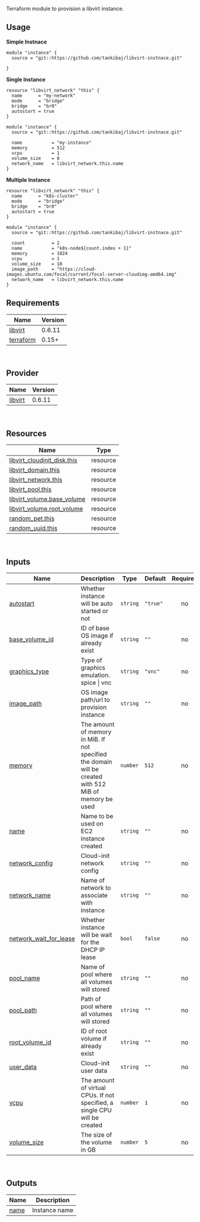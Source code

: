 Terraform module to provision a libvirt instance.



## Usage

**Simple Instnace**

```hcl
module "instance" {
  source = "git::https://github.com/tankibaj/libvirt-instnace.git"

}
```



**Single Instance**

```hcl
resource "libvirt_network" "this" {
  name      = "my-network"
  mode      = "bridge"
  bridge    = "br0"
  autostart = true
}

module "instance" {
  source = "git::https://github.com/tankibaj/libvirt-instnace.git"

  name           = "my-instance"
  memory         = 512
  vcpu           = 1
  volume_size    = 8
  network_name   = libvirt_network.this.name
}
```



**Multiple  Instance**

```hcl
resource "libvirt_network" "this" {
  name      = "k8s-cluster"
  mode      = "bridge"
  bridge    = "br0"
  autostart = true
}

module "instance" {
  source = "git::https://github.com/tankibaj/libvirt-instnace.git"

  count          = 2
  name           = "k8s-node${count.index + 1}"
  memory         = 1024
  vcpu           = 1
  volume_size    = 10
  image_path     = "https://cloud-images.ubuntu.com/focal/current/focal-server-cloudimg-amd64.img"
  network_name   = libvirt_network.this.name
}
```




## Requirements

| Name | Version |
|------|---------|
| [libvirt](https://github.com/dmacvicar/terraform-provider-libvirt) | 0.6.11 |
| [terraform](https://www.terraform.io/downloads.html) | 0.15+ |

<br>

## Provider

| Name | Version |
|------|---------|
| [libvirt](https://github.com/dmacvicar/terraform-provider-libvirt) | 0.6.11 |

<br>

## Resources

| Name | Type |
|------|------|
| [libvirt_cloudinit_disk.this](https://registry.terraform.io/providers/dmacvicar/libvirt/latest/docs/resources/cloudinit) | resource |
| [libvirt_domain.this](https://registry.terraform.io/providers/dmacvicar/libvirt/latest/docs/resources/domain) | resource |
| [libvirt_network.this](https://registry.terraform.io/providers/dmacvicar/libvirt/latest/docs/resources/network) | resource |
| [libvirt_pool.this](https://registry.terraform.io/providers/dmacvicar/libvirt/latest/docs/resources/pool) | resource |
| [libvirt_volume.base_volume](https://registry.terraform.io/providers/dmacvicar/libvirt/latest/docs/resources/volume) | resource |
| [libvirt_volume.root_volume](https://registry.terraform.io/providers/dmacvicar/libvirt/latest/docs/resources/volume) | resource |
| [random_pet.this](https://registry.terraform.io/providers/hashicorp/random/latest/docs/resources/pet) | resource |
| [random_uuid.this](https://registry.terraform.io/providers/hashicorp/random/latest/docs/resources/uuid) | resource |

<br>

## Inputs

| Name | Description | Type | Default | Required |
|------|-------------|------|---------|:--------:|
| <a name="input_autostart"></a> [autostart](#input\_autostart) | Whether instance will be auto started or not | `string` | `"true"` | no |
| <a name="input_base_volume_id"></a> [base\_volume\_id](#input\_base\_volume\_id) | ID of base OS image if already exist | `string` | `""` | no |
| <a name="input_graphics_type"></a> [graphics\_type](#input\_graphics\_type) | Type of graphics emulation. spice \| vnc | `string` | `"vnc"` | no |
| <a name="input_image_path"></a> [image\_path](#input\_image\_path) | OS image path/url to provision instance | `string` | `""` | no |
| <a name="input_memory"></a> [memory](#input\_memory) | The amount of memory in MiB. If not specified the domain will be created with 512 MiB of memory be used | `number` | `512` | no |
| <a name="input_name"></a> [name](#input\_name) | Name to be used on EC2 instance created | `string` | `""` | no |
| <a name="input_network_config"></a> [network\_config](#input\_network\_config) | Cloud-init network config | `string` | `""` | no |
| <a name="input_network_name"></a> [network\_name](#input\_network\_name) | Name of network to associate with instance | `string` | `""` | no |
| <a name="input_network_wait_for_lease"></a> [network\_wait\_for\_lease](#input\_network\_wait\_for\_lease) | Whether instance will be wait for the DHCP IP lease | `bool` | `false` | no |
| <a name="input_pool_name"></a> [pool\_name](#input\_pool\_name) | Name of pool where all volumes will stored | `string` | `""` | no |
| <a name="input_pool_path"></a> [pool\_path](#input\_pool\_path) | Path of pool where all volumes will stored | `string` | `""` | no |
| <a name="input_root_volume_id"></a> [root\_volume\_id](#input\_root\_volume\_id) | ID of root volume if already exist | `string` | `""` | no |
| <a name="input_user_data"></a> [user\_data](#input\_user\_data) | Cloud-init user data | `string` | `""` | no |
| <a name="input_vcpu"></a> [vcpu](#input\_vcpu) | The amount of virtual CPUs. If not specified, a single CPU will be created | `number` | `1` | no |
| <a name="input_volume_size"></a> [volume\_size](#input\_volume\_size) | The size of the volume in GB | `number` | `5` | no |

<br>

## Outputs

| Name | Description |
|------|-------------|
| <a name="output_name"></a> [name](#output\_name) | Instance name |

